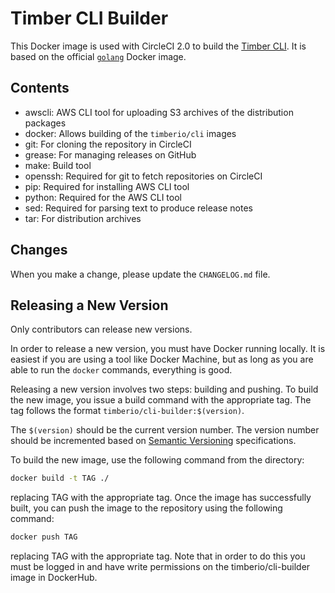 # Timber CLI Builder

This Docker image is used with CircleCI 2.0 to build the [Timber
CLI](https://github.com/timberio/timber-cli). It is based on the official
[`golang`](https://hub.docker.com/_/golang/) Docker image.

## Contents

  - awscli: AWS CLI tool for uploading S3 archives of the distribution packages
  - docker: Allows building of the `timberio/cli` images
  - git: For cloning the repository in CircleCI
  - grease: For managing releases on GitHub
  - make: Build tool
  - openssh: Required for git to fetch repositories on CircleCI
  - pip: Required for installing AWS CLI tool
  - python: Required for the AWS CLI tool
  - sed: Required for parsing text to produce release notes
  - tar: For distribution archives

## Changes

When you make a change, please update the `CHANGELOG.md` file.

## Releasing a New Version

Only contributors can release new versions.

In order to release a new version, you must have Docker running locally. It is
easiest if you are using a tool like Docker Machine, but as long as you are able
to run the `docker` commands, everything is good.

Releasing a new version involves two steps: building and pushing. To build the
new image, you issue a build command with the appropriate tag. The tag follows
the format `timberio/cli-builder:$(version)`.

The `$(version)` should be the current version number. The version number should
be incremented based on [Semantic Versioning](http://semver.org/)
specifications.

To build the new image, use the following command from the directory:

```bash
docker build -t TAG ./
```

replacing TAG with the appropriate tag. Once the image has successfully built,
you can push the image to the repository using the following command:

```bash
docker push TAG
```

replacing TAG with the appropriate tag. Note that in order to do this you must
be logged in and have write permissions on the timberio/cli-builder image in
DockerHub.